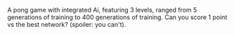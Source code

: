 A pong game with integrated Ai, featuring 3 levels, ranged from 5 generations of training to 400 generations of training. Can you score 1 point vs the best network? (spoiler: you can't).
